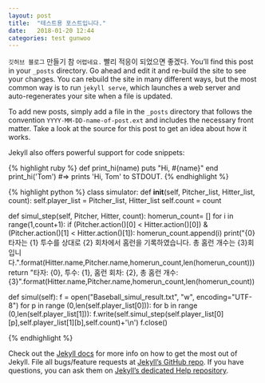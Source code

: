 ```yaml
---
layout: post
title:  "테스트용 포스트입니다."
date:   2018-01-20 12:44
categories: test gunwoo
---
```

`깃허브 블로그` 만들기 참 `어렵네요.` 빨리 적응이 되었으면 좋겠다.
You’ll find this post in your `_posts` directory. Go ahead and edit it and re-build the site to see your changes. You can rebuild the site in many different ways, but the most common way is to run `jekyll serve`, which launches a web server and auto-regenerates your site when a file is updated.

To add new posts, simply add a file in the `_posts` directory that follows the convention `YYYY-MM-DD-name-of-post.ext` and includes the necessary front matter. Take a look at the source for this post to get an idea about how it works.

Jekyll also offers powerful support for code snippets:

{% highlight ruby %}
def print_hi(name)
  puts "Hi, #{name}"
end
print_hi('Tom')
#=> prints 'Hi, Tom' to STDOUT.
{% endhighlight %}


{% highlight python %}
class simulator:
  def __init__(self, Pitcher_list, Hitter_list, count):
    self.player_list = Pitcher_list, Hitter_list
    self.count = count

  def simul_step(self, Pitcher, Hitter, count):
    homerun_count= []
    for i in range(1,count+1):
      if (Pitcher.action()[0] < Hitter.action()[0]) & (Pitcher.action()[1] < Hitter.action()[1]):
        homerun_count.append(i)
    print("{0} 타자는 {1} 투수를 상대로 {2} 회차에서 홈런을 기록하였습니다. 총 홈런 개수는 {3}회입니다.".format(Hitter.name,Pitcher.name,homerun_count,len(homerun_count)))
    return "타자: {0}, 투수: {1}, 홈런 회차: {2}, 총 홈런 개수: {3}".format(Hitter.name,Pitcher.name,homerun_count,len(homerun_count))

  def simul(self):
    f = open("Baseball_simul_result.txt", "w", encoding="UTF-8")
    for p in range (0,len(self.player_list[0])):
      for b in range (0,len(self.player_list[1])):
        f.write(self.simul_step(self.player_list[0][p],self.player_list[1][b],self.count)+'\n')
    f.close()

{% endhighlight %}

Check out the [Jekyll docs][jekyll] for more info on how to get the most out of Jekyll. File all bugs/feature requests at [Jekyll’s GitHub repo][jekyll-gh]. If you have questions, you can ask them on [Jekyll’s dedicated Help repository][jekyll-help].

[jekyll]:      http://jekyllrb.com
[jekyll-gh]:   https://github.com/jekyll/jekyll
[jekyll-help]: https://github.com/jekyll/jekyll-help
